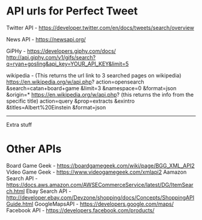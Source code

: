 # API urls for Perfect Tweet

Twitter API -   https://developer.twitter.com/en/docs/tweets/search/overview

News API - https://newsapi.org/

GiPHy - https://developers.giphy.com/docs/
    http://api.giphy.com/v1/gifs/search?q=ryan+gosling&api_key=YOUR_API_KEY&limit=5

wikipedia - 
    (This returns the url link to 3 searched pages on wikipedia)
    https://en.wikipedia.org/w/api.php?
        action=opensearch
        &search=catan+board+game
        &limit=3
        &namespace=0
        &format=json
        &origin=*
    https://en.wikipedia.org/w/api.php? (this returns the info from the specific title)
        action=query
        &prop=extracts
        &exintro
        &titles=Albert%20Einstein
        &format=json        

---
Extra stuff

# Other APIs
Board Game Geek - https://boardgamegeek.com/wiki/page/BGG_XML_API2
Video Game Geek - https://www.videogamegeek.com/xmlapi2
Aamazon Search API - https://docs.aws.amazon.com/AWSECommerceService/latest/DG/ItemSearch.html
Ebay Search API - http://developer.ebay.com/Devzone/shopping/docs/Concepts/ShoppingAPIGuide.html
GoogleMapsAPI - https://developers.google.com/maps/
Facebook API - https://developers.facebook.com/products/


        